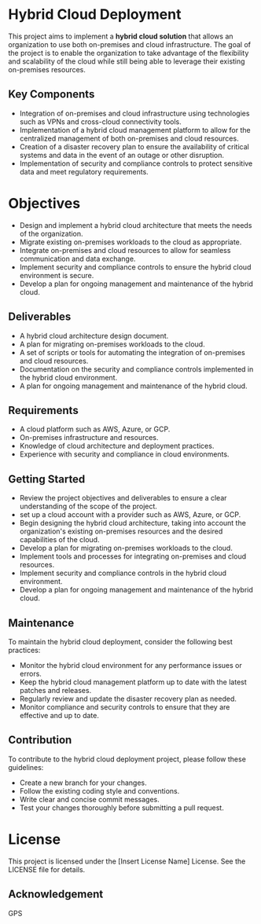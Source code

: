 # Hybrid Cloud Deployment
This project aims to implement a **hybrid cloud solution** that allows an organization to use both on-premises and cloud infrastructure. The goal of the project is to enable the organization to take advantage of the flexibility and scalability of the cloud while still being able to leverage their existing on-premises resources.
## Key Components
* Integration of on-premises and cloud infrastructure using technologies such as VPNs and cross-cloud connectivity tools.
* Implementation of a hybrid cloud management platform to allow for the centralized management of both on-premises and cloud resources.
* Creation of a disaster recovery plan to ensure the availability of critical systems and data in the event of an outage or other disruption.
* Implementation of security and compliance controls to protect sensitive data and meet regulatory requirements.
# Objectives
* Design and implement a hybrid cloud architecture that meets the needs of the organization.
* Migrate existing on-premises workloads to the cloud as appropriate.
* Integrate on-premises and cloud resources to allow for seamless communication and data exchange.
* Implement security and compliance controls to ensure the hybrid cloud environment is secure.
* Develop a plan for ongoing management and maintenance of the hybrid cloud.
## Deliverables
* A hybrid cloud architecture design document.
* A plan for migrating on-premises workloads to the cloud.
* A set of scripts or tools for automating the integration of on-premises and cloud resources.
* Documentation on the security and compliance controls implemented in the hybrid cloud environment.
* A plan for ongoing management and maintenance of the hybrid cloud.
## Requirements
* A cloud platform such as AWS, Azure, or GCP.
* On-premises infrastructure and resources.
* Knowledge of cloud architecture and deployment practices.
* Experience with security and compliance in cloud environments.
## Getting Started
* Review the project objectives and deliverables to ensure a clear understanding of the scope of the project.
* set up a cloud account with a provider such as AWS, Azure, or GCP.
* Begin designing the hybrid cloud architecture, taking into account the organization's existing on-premises resources and the desired capabilities of the cloud.
* Develop a plan for migrating on-premises workloads to the cloud.
* Implement tools and processes for integrating on-premises and cloud resources.
* Implement security and compliance controls in the hybrid cloud environment.
* Develop a plan for ongoing management and maintenance of the hybrid cloud.

## Maintenance


To maintain the hybrid cloud deployment, consider the following best practices:

* Monitor the hybrid cloud environment for any performance issues or errors.
* Keep the hybrid cloud management platform up to date with the latest patches and releases.
* Regularly review and update the disaster recovery plan as needed.
* Monitor compliance and security controls to ensure that they are effective and up to date.

## Contribution
To contribute to the hybrid cloud deployment project, please follow these guidelines:

* Create a new branch for your changes.
* Follow the existing coding style and conventions.
* Write clear and concise commit messages.
* Test your changes thoroughly before submitting a pull request.
# License
This project is licensed under the [Insert License Name] License. See the LICENSE file for details.

## Acknowledgement
GPS
